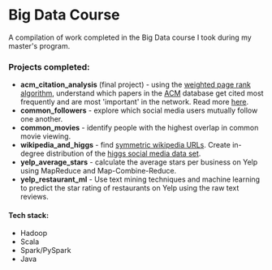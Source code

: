 # Big Data Course

A compilation of work completed in the Big Data course I took during my master's program. 

### Projects completed:

* **acm_citation_analysis** (final project) - using the [weighted page rank algorithm](https://en.wikipedia.org/wiki/PageRank), understand which papers in the [ACM](https://www.acm.org/publications/digital-library) database get cited most frequently and are most 'important' in the network. Read more [here](acm_citation_analysis/final_report.pdf).
* **common_followers** - explore which social media users mutually follow one another. 
* **common_movies** - identify people with the highest overlap in common movie viewing.
* **wikipedia_and_higgs** - find [symmetric wikipedia URLs](https://en.wikipedia.org/wiki/Degree_(graph_theory)). Create in-degree distribution of the [higgs social media data set](https://snap.stanford.edu/data/higgs-twitter.html).
* **yelp_average_stars** - calculate the average stars per business on Yelp using MapReduce and Map-Combine-Reduce. 
* **yelp_restaurant_ml** - Use text mining techniques and machine learning to predict the star rating of restaurants on Yelp using the raw text reviews. 

#### Tech stack:

* Hadoop 
* Scala 
* Spark/PySpark
* Java




